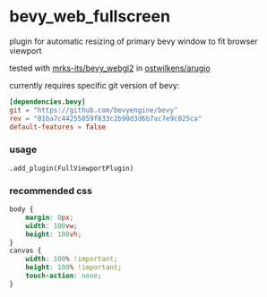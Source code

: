 # bevy_web_fullscreen
plugin for automatic resizing of primary bevy window to fit browser viewport

tested with [mrks-its/bevy_webgl2](https://github.com/mrk-its/bevy_webgl2) in [ostwilkens/arugio](https://github.com/ostwilkens/arugio)

currently requires specific git version of bevy:
```toml
[dependencies.bevy]
git = "https://github.com/bevyengine/bevy"
rev = "01ba7c44255059f833c2b90d3d6b7ac7e9c025ca"
default-features = false
```

### usage
`.add_plugin(FullViewportPlugin)`

### recommended css
```css
body {
    margin: 0px;
    width: 100vw;
    height: 100vh;
}
canvas {
    width: 100% !important;
    height: 100% !important;
    touch-action: none;
}
```